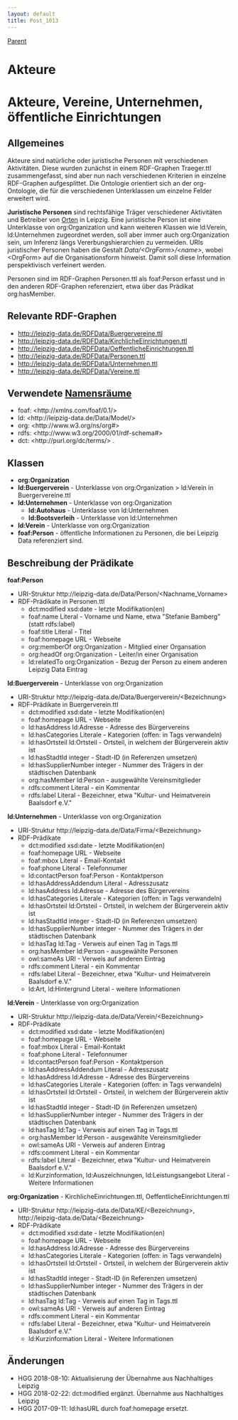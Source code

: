 ```yaml
---
layout: default
title: Post_1013
---
```



[Parent](Page_115)

# Akteure

<h1>Akteure, Vereine, Unternehmen, öffentliche Einrichtungen</h1>
<h2>Allgemeines</h2>
Akteure sind natürliche oder juristische Personen mit verschiedenen Aktivitäten. Diese wurden zunächst in einem RDF-Graphen Traeger.ttl zusammengefasst, sind aber nun nach verschiedenen Kriterien in einzelne RDF-Graphen aufgesplittet. Die Ontologie orientiert sich an der org-Ontologie, die für die verschiedenen Unterklassen um einzelne Felder erweitert wird.

<b>Juristische Personen</b> sind rechtsfähige Träger verschiedener Aktivitäten und Betreiber von <a href="http://leipzig-data.de/ontology/orte/">Orten</a> in Leipzig. Eine juristische Person ist eine Unterklasse von org:Organization und kann weiteren Klassen wie ld:Verein, ld:Unternehmen zugeordnet werden, soll aber immer auch org:Organization sein, um Inferenz längs Vererbungshierarchien zu vermeiden. URIs juristischer Personen haben die Gestalt <i>Data/&lt;OrgForm&gt;/&lt;name&gt;</i>, wobei &lt;OrgForm&gt; auf die Organisationsform hinweist. Damit soll diese Information perspektivisch verfeinert werden.

Personen sind im RDF-Graphen Personen.ttl als foaf:Person erfasst und in den anderen RDF-Graphen referenziert, etwa über das Prädikat org:hasMember.
<h2>Relevante RDF-Graphen</h2>
<ul>
 	<li><a href="http://leipzig-data.de/RDFData/Buergervereine.ttl">http://leipzig-data.de/RDFData/Buergervereine.ttl</a></li>
 	<li><a href="http://leipzig-data.de/RDFData/KirchlicheEinrichtungen.ttl">http://leipzig-data.de/RDFData/KirchlicheEinrichtungen.ttl</a></li>
 	<li><a href="http://leipzig-data.de/RDFData/OeffentlicheEinrichtungen.ttl">http://leipzig-data.de/RDFData/OeffentlicheEinrichtungen.ttl</a></li>
 	<li><a href="http://leipzig-data.de/RDFData/Personen.ttl">http://leipzig-data.de/RDFData/Personen.ttl</a></li>
 	<li><a href="http://leipzig-data.de/RDFData/Unternehmen.ttl">http://leipzig-data.de/RDFData/Unternehmen.ttl</a></li>
 	<li><a href="http://leipzig-data.de/RDFData/Vereine.ttl">http://leipzig-data.de/RDFData/Vereine.ttl</a></li>
</ul>
<h2>Verwendete <a href="http://lov.okfn.org">Namensräume</a></h2>
<ul>
 	<li>foaf: &lt;http://xmlns.com/foaf/0.1/&gt;</li>
 	<li>ld: &lt;http://leipzig-data.de/Data/Model/&gt;</li>
 	<li>org: &lt;http://www.w3.org/ns/org#&gt;</li>
 	<li>rdfs: &lt;http://www.w3.org/2000/01/rdf-schema#&gt;</li>
 	<li>dct: &lt;http://purl.org/dc/terms/&gt; .</li>
</ul>
<h2>Klassen</h2>
<ul>
 	<li><strong>org:Organization </strong></li>
 	<li><strong>ld:Buergerverein</strong> - Unterklasse von org:Organization &gt; ld:Verein in Buergervereine.ttl</li>
 	<li><strong>ld:Unternehmen</strong> - Unterklasse von org:Organization
<ul>
 	<li><strong>ld:Autohaus</strong> - Unterklasse von ld:Unternehmen</li>
 	<li><strong>ld:Bootsverleih</strong> - Unterklasse von ld:Unternehmen</li>
</ul>
</li>
 	<li><strong>ld:Verein</strong> - Unterklasse von org:Organization</li>
 	<li><b>foaf:Person</b> - öffentliche Informationen zu Personen, die bei Leipzig Data referenziert sind.</li>
</ul>
<h2>Beschreibung der Prädikate</h2>
<b>foaf:Person</b>
<ul>
 	<li>URI-Struktur http://leipzig-data.de/Data/Person/&lt;Nachname_Vorname&gt;</li>
 	<li>RDF-Prädikate in Personen.ttl
<ul>
 	<li>dct:modified xsd:date - letzte Modifikation(en)</li>
 	<li>foaf:name Literal - Vorname und Name, etwa "Stefanie Bamberg" (statt rdfs:label)</li>
 	<li>foaf:title Literal - Titel</li>
 	<li>foaf:homepage URL - Webseite</li>
 	<li>org:memberOf org:Organization - Mitglied einer Organsation</li>
 	<li>org:headOf org:Organization - Leiter/in einer Organisation</li>
 	<li>ld:relatedTo org:Organization - Bezug der Person zu einem anderen Leipzig Data Eintrag</li>
</ul>
</li>
</ul>
<strong>ld:Buergerverein</strong> - Unterklasse von org:Organization
<ul>
 	<li>URI-Struktur http://leipzig-data.de/Data/Buergerverein/&lt;Bezeichnung&gt;</li>
 	<li>RDF-Prädikate in Buergerverein.ttl
<ul>
 	<li>dct:modified xsd:date - letzte Modifikation(en)</li>
 	<li>foaf:homepage URL - Webseite</li>
 	<li>ld:hasAddress ld:Adresse - Adresse des Bürgervereins</li>
 	<li>ld:hasCategories Literale - Kategorien (offen: in Tags verwandeln)</li>
 	<li>ld:hasOrtsteil ld:Ortsteil - Ortsteil, in welchem der Bürgerverein aktiv ist</li>
 	<li>ld:hasStadtId integer - Stadt-ID (in Referenzen umsetzen)</li>
 	<li>ld:hasSupplierNumber integer - Nummer des Trägers in der städtischen Datenbank</li>
 	<li>org:hasMember ld:Person - ausgewählte Vereinsmitglieder</li>
 	<li>rdfs:comment Literal - ein Kommentar</li>
 	<li>rdfs:label Literal - Bezeichner, etwa "Kultur- und Heimatverein Baalsdorf e.V."</li>
</ul>
</li>
</ul>
<strong>ld:Unternehmen</strong> - Unterklasse von org:Organization
<ul>
 	<li>URI-Struktur http://leipzig-data.de/Data/Firma/&lt;Bezeichnung&gt;</li>
 	<li>RDF-Prädikate
<ul>
 	<li>dct:modified xsd:date - letzte Modifikation(en)</li>
 	<li>foaf:homepage URL - Webseite</li>
 	<li>foaf:mbox Literal - Email-Kontakt</li>
 	<li>foaf:phone Literal - Telefonnumer</li>
 	<li>ld:contactPerson foaf:Person - Kontaktperson</li>
 	<li>ld:hasAddressAddendum Literal - Adresszusatz</li>
 	<li>ld:hasAddress ld:Adresse - Adresse des Bürgervereins</li>
 	<li>ld:hasCategories Literale - Kategorien (offen: in Tags verwandeln)</li>
 	<li>ld:hasOrtsteil ld:Ortsteil - Ortsteil, in welchem der Bürgerverein aktiv ist</li>
 	<li>ld:hasStadtId integer - Stadt-ID (in Referenzen umsetzen)</li>
 	<li>ld:hasSupplierNumber integer - Nummer des Trägers in der städtischen Datenbank</li>
 	<li>ld:hasTag ld:Tag - Verweis auf einen Tag in Tags.ttl</li>
 	<li>org:hasMember ld:Person - ausgewählte Personen</li>
 	<li>owl:sameAs URI - Verweis auf anderen Eintrag</li>
 	<li>rdfs:comment Literal - ein Kommentar</li>
 	<li>rdfs:label Literal - Bezeichner, etwa "Kultur- und Heimatverein Baalsdorf e.V."</li>
 	<li>ld:Art, ld:Hintergrund Literal - weitere Informationen</li>
</ul>
</li>
</ul>
<strong>ld:Verein</strong> - Unterklasse von org:Organization
<ul>
 	<li>URI-Struktur http://leipzig-data.de/Data/Verein/&lt;Bezeichnung&gt;</li>
 	<li>RDF-Prädikate
<ul>
 	<li>dct:modified xsd:date - letzte Modifikation(en)</li>
 	<li>foaf:homepage URL - Webseite</li>
 	<li>foaf:mbox Literal - Email-Kontakt</li>
 	<li>foaf:phone Literal - Telefonnumer</li>
 	<li>ld:contactPerson foaf:Person - Kontaktperson</li>
 	<li>ld:hasAddressAddendum Literal - Adresszusatz</li>
 	<li>ld:hasAddress ld:Adresse - Adresse des Bürgervereins</li>
 	<li>ld:hasCategories Literale - Kategorien (offen: in Tags verwandeln)</li>
 	<li>ld:hasOrtsteil ld:Ortsteil - Ortsteil, in welchem der Bürgerverein aktiv ist</li>
 	<li>ld:hasStadtId integer - Stadt-ID (in Referenzen umsetzen)</li>
 	<li>ld:hasSupplierNumber integer - Nummer des Trägers in der städtischen Datenbank</li>
 	<li>ld:hasTag ld:Tag - Verweis auf einen Tag in Tags.ttl</li>
 	<li>org:hasMember ld:Person - ausgewählte Vereinsmitglieder</li>
 	<li>owl:sameAs URI - Verweis auf anderen Eintrag</li>
 	<li>rdfs:comment Literal - ein Kommentar</li>
 	<li>rdfs:label Literal - Bezeichner, etwa "Kultur- und Heimatverein Baalsdorf e.V."</li>
 	<li>ld:Kurzinformation, ld:Auszeichnungen, ld:Leistungsangebot Literal - Weitere Informationen</li>
</ul>
</li>
</ul>
<strong>org:Organization</strong> - KirchlicheEinrichtungen.ttl, OeffentlicheEinrichtungen.ttl
<ul>
 	<li>URI-Struktur http://leipzig-data.de/Data/KE/&lt;Bezeichnung&gt;, http://leipzig-data.de/Data/&lt;Bezeichnung&gt;</li>
 	<li>RDF-Prädikate
<ul>
 	<li>dct:modified xsd:date - letzte Modifikation(en)</li>
 	<li>foaf:homepage URL - Webseite</li>
 	<li>ld:hasAddress ld:Adresse - Adresse des Bürgervereins</li>
 	<li>ld:hasCategories Literale - Kategorien (offen: in Tags verwandeln)</li>
 	<li>ld:hasOrtsteil ld:Ortsteil - Ortsteil, in welchem der Bürgerverein aktiv ist</li>
 	<li>ld:hasStadtId integer - Stadt-ID (in Referenzen umsetzen)</li>
 	<li>ld:hasSupplierNumber integer - Nummer des Trägers in der städtischen Datenbank</li>
 	<li>ld:hasTag ld:Tag - Verweis auf einen Tag in Tags.ttl</li>
 	<li>owl:sameAs URI - Verweis auf anderen Eintrag</li>
 	<li>rdfs:comment Literal - ein Kommentar</li>
 	<li>rdfs:label Literal - Bezeichner, etwa "Kultur- und Heimatverein Baalsdorf e.V."</li>
 	<li>ld:Kurzinformation Literal - Weitere Informationen</li>
</ul>
</li>
</ul>
<h2>Änderungen</h2>
<ul>
 	<li>HGG 2018-08-10: Aktualisierung der Übernahme aus Nachhaltiges Leipzig</li>
 	<li>HGG 2018-02-22: dct:modified ergänzt. Übernahme aus Nachhaltiges Leipzig</li>
 	<li>HGG 2017-09-11: ld:hasURL durch foaf:homepage ersetzt.</li>
</ul>


